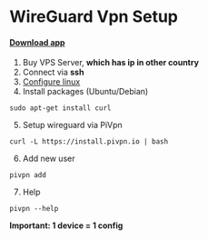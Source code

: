# WireGuard Vpn Setup

#### [Download app](https://www.wireguard.com/install/)

1. Buy VPS Server, **which has ip in other country**
2. Connect via **ssh**
3. [Configure linux](Debian/Setup.md)
4. Install packages (Ubuntu/Debian)
```
sudo apt-get install curl
```
5. Setup wireguard via PiVpn
```
curl -L https://install.pivpn.io | bash
```
6. Add new user
```
pivpn add
```
7. Help
```
pivpn --help
```
**Important: 1 device = 1 config**